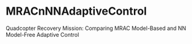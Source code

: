 # MRACnNNAdaptiveControl
Quadcopter Recovery Mission: Comparing MRAC Model-Based and NN Model-Free Adaptive Control
